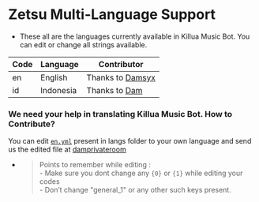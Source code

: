 # Zetsu Multi-Language Support

- These all are the languages currently available in Killua Music Bot. You can edit or change all strings available.

| Code | Language | Contributor |
|-|-------|-------|
| en | English | Thanks to [Damsyx](https://t.me/damssyx)
| id | Indonesia  | Thanks to [Dam](https://t.me/xflsdam)


### We need your help in translating Killua Music Bot. How to Contribute?

You can edit [`en.yml`](https://github.com/damsyx/public/blob/master/strings/langs/en.yml) present in langs folder to your own language and send us the edited file at [damprivateroom](https://t.me/damprivateroom)

- > Points to remember while editing : <br> - Make sure you dont change any `{0}` or `{1}` while editing your codes <br> - Don’t change "general_1" or any other such keys present.
